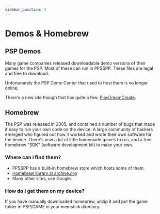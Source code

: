 ```yaml
---
sidebar_position: 2
---
```

# Demos & Homebrew

## PSP Demos

Many game companies released downloadable demo versions of their games for the PSP. Most of these can run in PPSSPP. These files are legal and free to download.

Unfortunately the PSP Demo Center that used to host them is no longer online.

There's a new site though that has quite a few: [PlayDreamCreate](https://playdreamcreate.com/).

## Homebrew

The PSP was released in 2005, and contained a number of bugs that made it easy to run your own code on the device. A large community of hackers emerged who figured out how it worked and wrote their own software for the device. There's now a lot of little homemade games to run, and a free homebrew "SDK" (software development kit) to make your own.

### Where can I find them?

- PPSSPP has a built-in homebrew store which hosts some of them.
- [Homebrew library at archive.org](https://archive.org/details/psp-homebrew-library)
- Many other sites, use Google.

### How do I get them on my device?

If you have manually downloaded homebrew, unzip it and put the game folder in PSP/GAME in your memstick directory.
